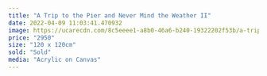 ```yaml
---
title: "A Trip to the Pier and Never Mind the Weather II"
date: 2022-04-09 11:03:41.470932
image: https://ucarecdn.com/8c5eeee1-a8b0-46a6-b240-19322202f53b/a-trip-to-the-pier-and-never-mind-the-weather-ii.jpg
price: "2950"
size: "120 x 120cm"
sold: "Sold"
media: "Acrylic on Canvas"
---
```



